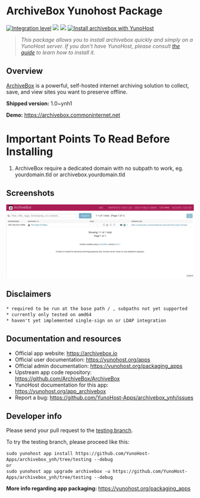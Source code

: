 # ArchiveBox Yunohost Package

[![Integration level](https://dash.yunohost.org/integration/archivebox.svg)](https://dash.yunohost.org/appci/app/archivebox) ![](https://ci-apps.yunohost.org/ci/badges/archivebox.status.svg)  ![](https://ci-apps.yunohost.org/ci/badges/archivebox.maintain.svg)
[![Install archivebox with YunoHost](https://install-app.yunohost.org/install-with-yunohost.svg)](https://install-app.yunohost.org/?app=archivebox)


> *This package allows you to install archivebox quickly and simply on a YunoHost server.
If you don't have YunoHost, please consult [the guide](https://yunohost.org/#/install) to learn how to install it.*

## Overview

[ArchiveBox](https://archivebox.io/) is a powerful, self-hosted internet archiving solution to collect, save, and view sites you want to preserve offline.

**Shipped version:** 1.0~ynh1

**Demo:** https://archivebox.commoninternet.net

# Important Points To Read Before Installing

1. ArchiveBox require a dedicated domain with no subpath to work, eg. yourdomain.tld or archivebox.yourdomain.tld

## Screenshots


   ![](./doc/screenshots/screenshot_archivebox1.png)


## Disclaimers

    * required to be run at the base path / , subpaths not yet supported
    * currently only tested on amd64
    * haven't yet implemented single-sign on or LDAP integration 
    
## Documentation and resources

* Official app website: https://archivebox.io
* Official user documentation: https://yunohost.org/apps
* Official admin documentation: https://yunohost.org/packaging_apps
* Upstream app code repository:  https://github.com/ArchiveBox/ArchiveBox
* YunoHost documentation for this app: https://yunohost.org/app_archivebox
* Report a bug: https://github.com/YunoHost-Apps/archivebox_ynh/issues

## Developer info

Please send your pull request to the [testing branch](https://github.com/YunoHost-Apps/archivebox_ynh/tree/testing).

To try the testing branch, please proceed like this:
```
sudo yunohost app install https://github.com/YunoHost-Apps/archivebox_ynh/tree/testing --debug
or
sudo yunohost app upgrade archivebox -u https://github.com/YunoHost-Apps/archivebox_ynh/tree/testing --debug
```

**More info regarding app packaging:** https://yunohost.org/packaging_apps
